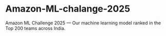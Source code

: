 # Amazon-ML-chalange-2025
Amazon ML Challenge 2025 — Our machine learning model ranked in the Top 200 teams across India.
